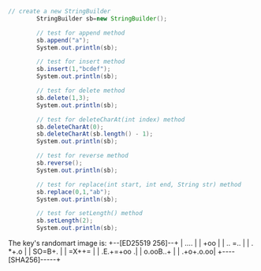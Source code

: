 ```java
// create a new StringBuilder
        StringBuilder sb=new StringBuilder();

        // test for append method
        sb.append("a");
        System.out.println(sb);

        // test for insert method
        sb.insert(1,"bcdef");
        System.out.println(sb);

        // test for delete method
        sb.delete(1,3);
        System.out.println(sb);

        // test for deleteCharAt(int index) method
        sb.deleteCharAt(0);
        sb.deleteCharAt(sb.length() - 1);
        System.out.println(sb);

        // test for reverse method
        sb.reverse();
        System.out.println(sb);

        // test for replace(int start, int end, String str) method
        sb.replace(0,1,"ab");
        System.out.println(sb);

        // test for setLength() method
        sb.setLength(2);
        System.out.println(sb);
```

The key's randomart image is:
+--[ED25519 256]--+
|           ....  |
|           +oo   |
|         .. =..  |
|        . *+.o   |
|        SO=B+.   |
|         =X++=   |
|       .E.+=+oo .|
|        o.ooB..+ |
|        .+o+.o.oo|
+----[SHA256]-----+